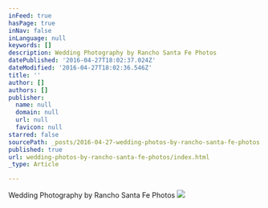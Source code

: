 ```yaml
---
inFeed: true
hasPage: true
inNav: false
inLanguage: null
keywords: []
description: Wedding Photography by Rancho Santa Fe Photos
datePublished: '2016-04-27T18:02:37.024Z'
dateModified: '2016-04-27T18:02:36.546Z'
title: ''
author: []
authors: []
publisher:
  name: null
  domain: null
  url: null
  favicon: null
starred: false
sourcePath: _posts/2016-04-27-wedding-photos-by-rancho-santa-fe-photos.md
published: true
url: wedding-photos-by-rancho-santa-fe-photos/index.html
_type: Article

---
```

Wedding Photography by Rancho Santa Fe Photos
![](https://the-grid-user-content.s3-us-west-2.amazonaws.com/749b5e67-0377-45f9-925a-534f50ee59e4.jpg)
